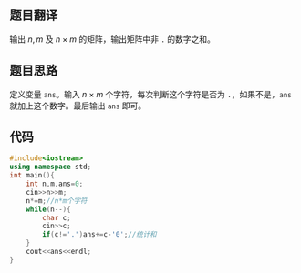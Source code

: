 ## 题目翻译
输出 $n,m$ 及 $n\times m$ 的矩阵，输出矩阵中非 `.` 的数字之和。
## 题目思路
定义变量 `ans`。输入 $n\times m$ 个字符，每次判断这个字符是否为 `.`，如果不是，`ans` 就加上这个数字。最后输出 `ans` 即可。
## 代码
```cpp
#include<iostream>
using namespace std;
int main(){
	int n,m,ans=0;
	cin>>n>>m;
	n*=m;//n*m个字符
	while(n--){
		char c;
		cin>>c;
		if(c!='.')ans+=c-'0';//统计和
	}
	cout<<ans<<endl;
}
```